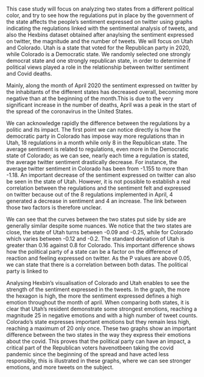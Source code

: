This case study will focus on analyzing two states from a different political color, and try to see how the regulations put in place by the government of the state 
affects the people’s sentiment expressed on twitter using graphs indicating the regulations linked with the sentimental analysis of tweets, and also the Hexbins
dataset obtained after anaylsing the sentiment expressed on twitter, the magnitude and the number of tweets.
We will focus on Utah and Colorado. Utah is a state that voted for the Republican party in 2020, while Colorado is a Democratic state.
We randomly selected one strongly democrat state and one strongly republican state, in order to determine if political views played a role in the relationship 
between twitter sentiment and Covid deaths.

Mainly, along the month of April 2020 the sentiment expressed on twitter by the inhabitants of the different states has decreased overall, becoming more negative 
than at the beginning of the month.This is due to the very significant increase in the number of deaths, April was a peak in the start of the spread of the 
coronavirus in the United States.

We can acknowledge rapidly the difference between the regulations by a politic and its impact. 
The first point we can notice directly is how the democratic party in Colorado has impose way more regulations than in Utah, 18 regulations in a month while only 8 
in the Republican state. The average sentiment is related to regulations, even more in the Democratic state of Colorado; as we can see, nearly each time a 
regulation is stated, the average twitter sentiment drastically decrease. For instance, the average twitter sentiment in Colorado has been from -1.155 to more 
than -1.18. An important decrease of the sentiment expressed on twitter can also be seen in the state of Utah. However, it is not possible to establish a real 
correlation between the regulations and the sentiment felt and expressed on twitter because out of the 8 regulations implemented in April, 4 generated a decrease 
in sentiment and 4 an increase. The link between those two factors is therefore unclear.
 
We can see that the curves between the two states put side by side are generally similar despite some nuances. 
We notice that the two states are close, the state of Utah turns between -0.09 and -0.25, while for Colorado which varies between -0.12 and -0.2. 
The standard deviation of Utah is greater than 0.16 against 0.8 for Colorado. 
This important difference shows how the political party of a state can be a factor on the difference of reaction and feeling expressed on twitter. 
As the P values are above 0.05, we can state that there is a correlation between both datas. The political party is linked to 

Analysing Hexbin’s visualisation of Colorado and Utah enables to see the strength of the sentiment expressed in the tweets. 
In the graph, the more the hexagon is high, the more the sentiment expressed defines a high emotion throughout the month of april. 
When comparing both states, it is clear that Utah’s resident demonstrate some strongest emotions, reaching a magnitude 25 in negative emotions and with a high 
number of tweet counts. Colorado’s state expresses important emotions but they remain less high, reaching a maximum of 20 only once. These two graphs show an 
important difference between the two states in the way they express their emotions about the covid. This proves that the political party can have an impact, a 
critical part of the Republican voters havenotbeen taking the covid pandemic since the beginning of the spread and have acted less responsibly, this is illustrated 
in these graphs, where we can see stronger emotions, and more tweets on the subject.


